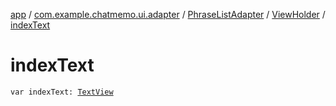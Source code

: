 [app](../../../index.md) / [com.example.chatmemo.ui.adapter](../../index.md) / [PhraseListAdapter](../index.md) / [ViewHolder](index.md) / [indexText](./index-text.md)

# indexText

`var indexText: `[`TextView`](https://developer.android.com/reference/android/widget/TextView.html)
